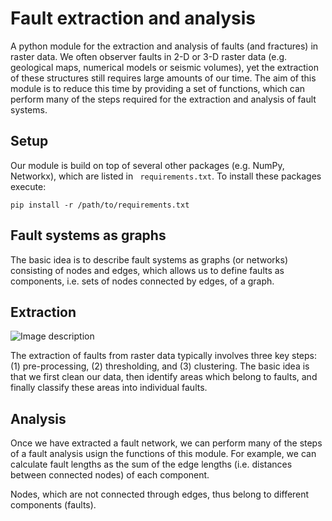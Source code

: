 # Fault extraction and analysis
A python module for the extraction and analysis of faults (and fractures) in raster data. We often observer faults in 2-D or 3-D raster data (e.g. geological maps, numerical models or seismic volumes), yet the extraction of these structures still requires large amounts of our time. The aim of this module is to reduce this time by providing a set of functions, which can perform many of the steps required for the extraction and analysis of fault systems.

## Setup
Our module is build on top of several other packages (e.g. NumPy, Networkx), which are listed in ``` requirements.txt```. To install these packages execute:

``` pip install -r /path/to/requirements.txt ```

## Fault systems as graphs
The basic idea is to describe fault systems as graphs (or networks) consisting of nodes and edges, which allows us to define faults as components, i.e. sets of nodes connected by edges, of a graph.



## Extraction
![Image description](flowchart.png)

The extraction of faults from raster data typically involves three key steps: (1) pre-processing, (2) thresholding, and (3) clustering. The basic idea is that we first clean our data, then identify areas which belong to faults, and finally classify these areas into individual faults.



## Analysis
Once we have extracted a fault network, we can perform many of the steps of a fault analysis usign the functions of this module. For example, we can calculate fault lengths as the sum of the edge lengths (i.e. distances between connected nodes) of each component.




 Nodes, which are not connected through edges, thus belong to different components (faults).
